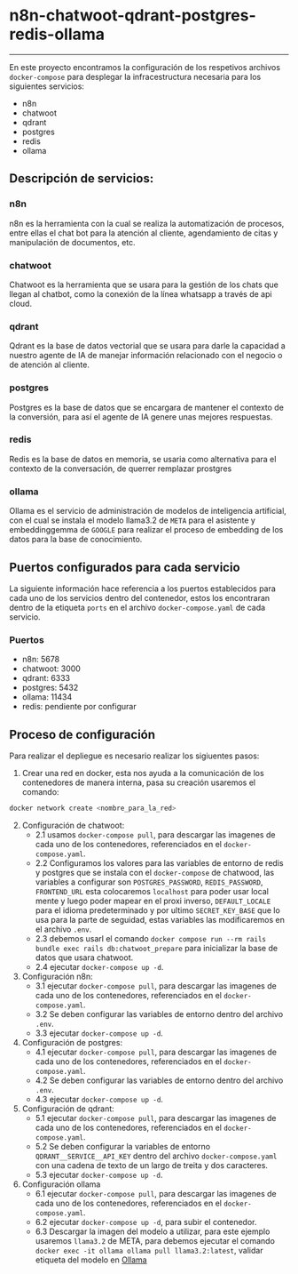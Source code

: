 # n8n-chatwoot-qdrant-postgres-redis-ollama
---

En este proyecto encontramos la configuración de los respetivos archivos `docker-compose` para desplegar la infracestructura necesaria para los siguientes servicios:

- n8n
- chatwoot
- qdrant
- postgres
- redis
- ollama

## Descripción de servicios:

### n8n

n8n es la herramienta con la cual se realiza la automatización de procesos, entre ellas el chat bot para la atención al cliente, agendamiento de citas y manipulación de documentos, etc. 

### chatwoot

Chatwoot es la herramienta que se usara para la gestión de los chats que llegan al chatbot, como la conexión de la línea whatsapp a través de api cloud.

### qdrant

Qdrant es la base de datos vectorial que se usara para darle la capacidad a nuestro agente de IA de manejar información relacionado con el negocio o de atención al cliente.

### postgres

Postgres es la base de datos que se encargara de mantener el contexto de la conversión, para así el agente de IA genere unas mejores respuestas.

### redis

Redis es la base de datos en memoria, se usaria como alternativa para el contexto de la conversación, de querrer remplazar prostgres

### ollama

Ollama es el servicio de administración de modelos de inteligencia artificial, con el cual se instala el modelo llama3.2 de `META` para el asistente y embeddinggemma de `GOOGLE` para realizar el proceso de embedding de los datos para la base de conocimiento.

## Puertos configurados para cada servicio

La siguiente información hace referencia a los puertos establecidos para cada uno de los servicios dentro del contenedor, estos los encontraran dentro de la etiqueta `ports` en el archivo `docker-compose.yaml` de cada servicio.

### Puertos

- n8n: 5678
- chatwoot: 3000
- qdrant: 6333
- postgres: 5432
- ollama: 11434
- redis: pendiente por configurar

## Proceso de configuración

Para realizar el depliegue es necesario realizar los sigiuentes pasos:

1. Crear una red en docker, esta nos ayuda a la comunicación de los contenedores de manera interna, pasa su creación usaremos el comando:

``` bash
docker network create <nombre_para_la_red>
```

2. Configuración de chatwoot:
    - 2.1 usamos `docker-compose pull`, para descargar las imagenes de cada uno de los contenedores, referenciados en el `docker-compose.yaml`.
    - 2.2 Configuramos los valores para las variables de entorno de redis y postgres que se instala con el `docker-compose` de chatwood, las variables a configurar son `POSTGRES_PASSWORD`, `REDIS_PASSWORD`, `FRONTEND_URL` esta colocaremos `localhost` para poder usar local mente y luego poder mapear en el proxi inverso, `DEFAULT_LOCALE` para el idioma predeterminado y por ultimo `SECRET_KEY_BASE` que lo usa para la parte de seguidad, estas variables las modificaremos en el archivo `.env`.
    - 2.3 debemos usarl el comando `docker compose run --rm rails bundle exec rails db:chatwoot_prepare` para inicializar la base de datos que usara chatwoot.
    - 2.4 ejecutar `docker-compose up -d`.
3. Configuración n8n:
    - 3.1 ejecutar `docker-compose pull`, para descargar las imagenes de cada uno de los contenedores, referenciados en el `docker-compose.yaml`.
    - 3.2 Se deben configurar las variables de entorno dentro del archivo `.env`.
    - 3.3 ejecutar `docker-compose up -d`.
4. Configuración de postgres:
    - 4.1 ejecutar `docker-compose pull`, para descargar las imagenes de cada uno de los contenedores, referenciados en el `docker-compose.yaml`.
    - 4.2 Se deben configurar las variables de entorno dentro del archivo `.env`.
    - 4.3 ejecutar `docker-compose up -d`.
5. Configuración de qdrant:
    - 5.1 ejecutar `docker-compose pull`, para descargar las imagenes de cada uno de los contenedores, referenciados en el `docker-compose.yaml`.
    - 5.2 Se deben configurar la variables de entorno `QDRANT__SERVICE__API_KEY` dentro del archivo `docker-compose.yaml` con una cadena de texto de un largo de treita y dos caracteres.
    - 5.3 ejecutar `docker-compose up -d`.
6. Configuración ollama
    - 6.1 ejecutar `docker-compose pull`, para descargar las imagenes de cada uno de los contenedores, referenciados en el `docker-compose.yaml`.
    - 6.2 ejecutar `docker-compose up -d`, para subir el contenedor.
    - 6.3 Descargar la imagen del modelo a utilizar, para este ejemplo usaremos `llama3.2` de META, para debemos ejecutar el comando `docker exec -it ollama ollama pull llama3.2:latest`, validar etiqueta del modelo en [Ollama](https://ollama.com/search) 